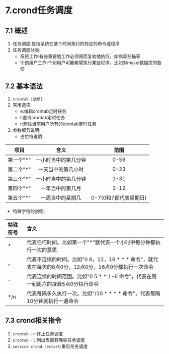 # 7.crond任务调度
## 7.1 概述
1. 任务调度:是指系统在某个时间执行的特定的命令或程序
2. 任务调度分类:
   - 系统工作:有些重要地工作必须周而复始地执行，如病毒扫描等
   - 个别用户工作:个别用户可能希望执行某些程序，比如对mysql数据库的备份
## 7.2 基本语法
1. `crontab [选项]`
2. 常用选项:
   - e:编辑crontab定时任务
   - l:查询crontab定时任务
   - r:删除当前用户所有的crontab定时任务
3. 参数细节说明:
   - 占位符说明:

| 项目 | 含义 | 范围 |
| :---: | :---: | :---: |
| 第一个"*" | 一小时当中的第几分钟 | 0-59 |
| 第二个"*" | 一天当中的第几小时 | 0-23 |
| 第三个"*" | 一小时当中的第几分钟 | 1-31 |
| 第四个"*" | 一年当中的第几月 | 1-12 |
| 第五个"*" | 一周当中的星期几 | 0-7(0和7都代表星期日) |

   - 特殊字符的说明:

| 特殊符号 | 含义 |
| :--- | :--- |
| * | 代表任何时间。比如第一个"*"就代表一个小时中每分钟都执行一次的意思 |
| ， | 代表不连续的时间。比如"0 8，12，16 * * * 命令"，就代表在每天的8点0分，12点0分，16点0分都执行一次命令 |
| - | 代表连续的时间范围。比如"0 5 * * 1-6 命令"，代表在周一到周六的凌晨5点0分执行命令 |
| */n | 代表每隔多久执行一次。比如"/10 * * * * 命令"，代表每隔10分钟就执行一遍命令 |
## 7.3 crond相关指令
1. `crontab -r`:终止任务调度
2. `crontab -l`:列出当前有哪些任务调度
3. `service crond restart`:重启任务调度
